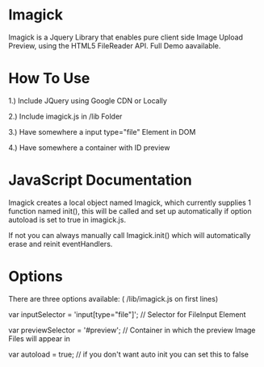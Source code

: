 # Imagick
Imagick is a Jquery Library that enables pure client side Image Upload Preview, using the HTML5 FileReader API. Full Demo aavailable.

# How To Use
1.) Include JQuery using Google CDN or Locally 

2.) Include imagick.js in /lib Folder 

3.) Have somewhere a input type="file" Element in DOM 

4.) Have somewhere a container with ID preview 

# JavaScript Documentation 
Imagick creates a local object named Imagick, which currently supplies 1 function named init(), this will be called and set up automatically if option autoload is set to true in imagick.js. 

If not you can always manually call Imagick.init() which will automatically erase and reinit eventHandlers. 

# Options 
There are three options available: ( /lib/imagick.js on first lines) 

var inputSelector = 'input[type="file"]'; // Selector for FileInput Element

var previewSelector = '#preview'; // Container in which the preview Image Files will appear in

var autoload = true; // if you don't want auto init you can set this to false
